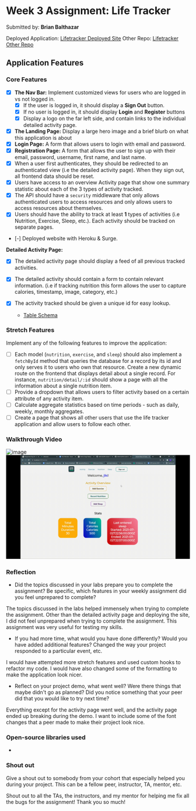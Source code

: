 # Week 3 Assignment: Life Tracker

Submitted by: **Brian Balthazar**

Deployed Application: [Lifetracker Deployed Site](ADD_LINK_HERE)
Other Repo: [Lifetracker Other Repo](https://github.com/eleferrets/life-tracker-frontend/tree/main)
## Application Features

### Core Features

- [x] **The Nav Bar:** Implement customized views for users who are logged in vs not logged in.
  - [x] If the user is logged in, it should display a **Sign Out** button. 
  - [x] If no user is logged in, it should display **Login** and **Register** buttons
  - [x] Display a logo on the far left side, and contain links to the individual detailed activity page. 
- [x] **The Landing Page:** Display a large hero image and a brief blurb on what this application is about
- [x] **Login Page:** A form that allows users to login with email and password.
- [x] **Registration Page:** A form that allows the user to sign up with their email, password, username, first name, and last name.
- [x] When a user first authenticates, they should be redirected to an authenticated view (i.e the detailed activity page). When they sign out, all frontend data should be reset.
- [x] Users have access to an overview Activity page that show one summary statistic about each of the 3 types of activity tracked.
- [x] The API should have a `security` middleware that only allows authenticated users to access resources and only allows users to access resources about themselves. 
- [x] Users should have the ability to track at least **1** types of activities (i.e Nutrition, Exercise, Sleep, etc.). Each activity should be tracked on separate pages.
- [-] Deployed website with Heroku & Surge. 

**Detailed Activity Page:**
- [x] The detailed activity page should display a feed of all previous tracked activities.
- [x] The detailed activity should contain a form to contain relevant information. (i.e if tracking nutrition this form allows the user to capture calories, timestamp, image, category, etc.) 
- [x] The activity tracked should be given a unique id for easy lookup.

  * [Table Schema](https://github.com/eleferrets/life-tracker-backend/blob/main/life-tracker-api/life-tracker-schema.sql) 

### Stretch Features

Implement any of the following features to improve the application:
- [ ] Each model (`nutrition`, `exercise`, and `sleep`) should also implement a `fetchById` method that queries the database for a record by its id and only serves it to users who own that resource. Create a new dynamic route on the frontend that displays detail about a single record. For instance, `nutrition/detail/:id` should show a page with all the information about a single nutrition item.
- [ ] Provide a dropdown that allows users to filter activity based on a certain attribute of any activity item.
- [ ] Calculate aggregate statistics based on time periods - such as daily, weekly, monthly aggregates.
- [ ] Create a page that shows all other users that use the life tracker application and allow users to follow each other.

### Walkthrough Video

![image](Assignment3.gif)
![image](Assignment3-2.gif)

### Reflection

* Did the topics discussed in your labs prepare you to complete the assignment? Be specific, which features in your weekly assignment did you feel unprepared to complete?

The topics discussed in the labs helped immensely when trying to complete the assignment. Other than the detailed activity page and deploying the site, I did not feel unprepared when trying to complete the assignment. This assignment was very useful for testing my skills.

* If you had more time, what would you have done differently? Would you have added additional features? Changed the way your project responded to a particular event, etc.
  
I would have attempted more stretch features and used custom hooks to refactor my code. I would have also changed some of the formatting to make the application look nicer.

* Reflect on your project demo, what went well? Were there things that maybe didn't go as planned? Did you notice something that your peer did that you would like to try next time?

Everything except for the activity page went well, and the activity page ended up breaking during the demo. I want to include some of the font changes that a peer made to make their project look nice.

### Open-source libraries used

- 

### Shout out

Give a shout out to somebody from your cohort that especially helped you during your project. This can be a fellow peer, instructor, TA, mentor, etc.

Shout out to all the TAs, the instructors, and my mentor for helping me fix all the bugs for the assignment! Thank you so much!
